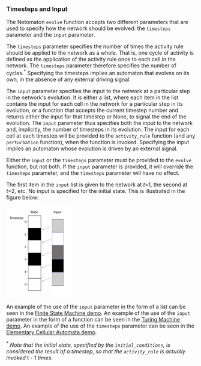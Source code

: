 ### Timesteps and Input

The Netomaton `evolve` function accepts two different parameters that
are used to specify how the network should be evolved: the `timesteps`
parameter and the `input` parameter.

The `timesteps` parameter specifies the number of times the activity
rule should be applied to the network as a whole. That is, one cycle of
activity is defined as the application of the activity rule once to each
cell in the network. The `timesteps` parameter therefore specifies the
number of cycles.<sup>*</sup> Specifying the timesteps implies an
automaton that evolves on its own, in the absence of any external
driving signal.

The `input` parameter specifies the input to the network at a particular
step in the network's evolution. It is either a list, where each item in
the list contains the input for each cell in the network for a
particular step in its evolution, or a function that accepts the current
timestep number and returns either the input for that timestep or None,
to signal the end of the evolution. The `input` parameter thus specifies
both the input to the network and, implicitly, the number of timesteps
in its evolution. The input for each cell at each timestep will be
provided to the `activity_rule` function (and any `perturbation`
function), when the function is invoked. Specifying the input implies an
automaton whose evolution is driven by an external signal.

Either the `input` or the `timesteps` parameter must be provided to the
`evolve` function, but not both. If the `input` parameter is provided,
it will override the `timesteps` parameter, and the `timesteps`
parameter will have no effect.

The first item in the `input` list is given to the network at _t_=1,
the second at _t_=2, etc. No input is specified for the initial
state. This is illustrated in the figure below:

<img src="../../resources/input.png" width="35%"/>

An example of the use of the `input` parameter in the form of a list can
be seen in the [Finite State Machine demo](../finite_state_machine/README.md).
An example of the use of the `input` parameter in the form of a function
can be seen in the [Turing Machine demo](../turing_machine/README.md).
An example of the use of the `timesteps` parameter can be seen in the
[Elementary Cellular Automata demo](../elementary_ca/README.md).

<sup>*</sup> <em>Note that the initial state, specified by the
`initial_conditions`, is considered the result of a timestep, so that
the `activity_rule` is actually invoked</em> t - 1 <em>times.</em>
